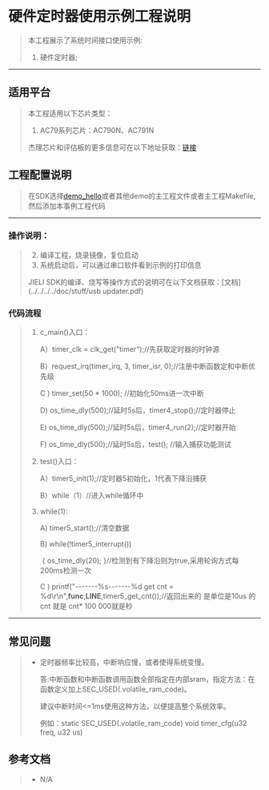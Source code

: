 # 硬件定时器使用示例工程说明

> 本工程展示了系统时间接口使用示例:
>
> 1. 硬件定时器;

---

## 适用平台

> 本工程适用以下芯片类型：
> 1. AC79系列芯片：AC790N、AC791N
>
> 杰理芯片和评估板的更多信息可在以下地址获取：[链接](https://shop321455197.taobao.com/?spm=a230r.7195193.1997079397.2.2a6d391d3n5udo)

## 工程配置说明

> 在SDK选择[demo_hello](../../../../apps/demo_hello/board)或者其他demo的主工程文件或者主工程Makefile, 然后添加本事例工程代码

---



### 操作说明：

> 2. 编译工程，烧录镜像，复位启动
> 3. 系统启动后，可以通过串口软件看到示例的打印信息
>
> JIELI SDK的编译、烧写等操作方式的说明可在以下文档获取：[文档](../../../../doc/stuff/usb updater.pdf)

### 代码流程

> 1. c_main()入口：
>     
>     A）timer_clk = clk_get("timer");//先获取定时器的时钟源
>     
>     B）request_irq(timer_irq, 3, timer_isr, 0);//注册中断函数定和中断优先级
>     
>     C ) timer_set(50 * 1000); //初始化50ms进一次中断
>     
>     D) os_time_dly(500);//延时5s后，timer4_stop();//定时器停止
>     
>     E)  os_time_dly(500);//延时5s后，timer4_run(2);//定时器开始
>     
>     F) os_time_dly(500);//延时5s后，test(); //输入捕获功能测试
>     
> 2. test()入口：
>
>     A）timer5_init(1);//定时器5初始化，1代表下降沿捕获
>
>     B）while（1）//进入while循环中
>
> 3. while(1):
>
>     A) timer5_start();//清空数据
>
>     B) while(!timer5_interrupt())
>
>     ​	{	os_time_dly(20);	}//检测到有下降沿则为true,采用轮询方式每200ms检测一次
>
>     C ) printf("-------%s-------%d get cnt = %d\r\n",__func__,__LINE__,timer5_get_cnt());//返回出来的    	  是单位是10us 的cnt  就是 cnt* 100 000就是秒
---

## 常见问题

> * 定时器频率比较高，中断响应慢，或者使得系统变慢。
>
>   答:中断函数和中断函数调用函数全部指定在内部sram，指定方法：在函数定义加上SEC_USED(.volatile_ram_code)。
>
>   建议中断时间<=1ms使用这种方法，以便提高整个系统效率。
>   
>   例如：static SEC_USED(.volatile_ram_code)  void timer_cfg(u32 freq, u32 us)

## 参考文档

> * N/A